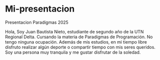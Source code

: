 # Mi-presentacion
Presentacion Paradigmas 2025

Hola, Soy Juan Bautista Nieto, estudiante de segundo año de la UTN Regional Delta. Cursando la materia de Paradigmas de Programación. No tengo ninguna ocupación. Además de mis estudios, en mi tiempo libre disfruto realizar algún deporte o compartir tiempo con mis seres queridos. 
Soy una persona muy tranquila y me gustar disfrutar de la soledad.
